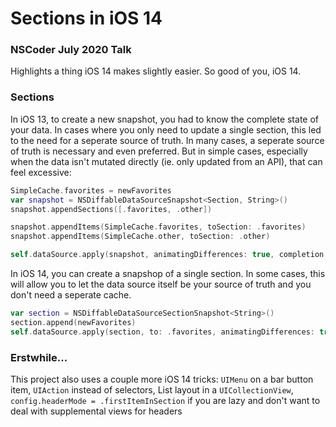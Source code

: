 # Sections in iOS 14
### NSCoder July 2020 Talk

Highlights a thing iOS 14 makes slightly easier. So good of you, iOS 14.

### Sections
In iOS 13, to create a new snapshot, you had to know the complete state of your data. In cases where you only need to update a single section, this led to the need for a seperate source of truth. In many cases, a seperate source of truth is necessary and even preferred. But in simple cases, especially when the data isn't mutated directly (ie. only updated from an API), that can feel excessive:

```swift
SimpleCache.favorites = newFavorites
var snapshot = NSDiffableDataSourceSnapshot<Section, String>()
snapshot.appendSections([.favorites, .other])

snapshot.appendItems(SimpleCache.favorites, toSection: .favorites)
snapshot.appendItems(SimpleCache.other, toSection: .other)

self.dataSource.apply(snapshot, animatingDifferences: true, completion: nil)
```

In iOS 14, you can create a snapshop of a single section. In some cases, this will allow you to let the data source itself be your source of truth and you don't need a seperate cache.

```swift
var section = NSDiffableDataSourceSectionSnapshot<String>()
section.append(newFavorites)
self.dataSource.apply(section, to: .favorites, animatingDifferences: true, completion: nil)
```

### Erstwhile...
This project also uses a couple more iOS 14 tricks: `UIMenu` on a bar button item, `UIAction` instead of selectors, List layout in a `UICollectionView`, `config.headerMode = .firstItemInSection` if you are lazy and don't want to deal with supplemental views for headers